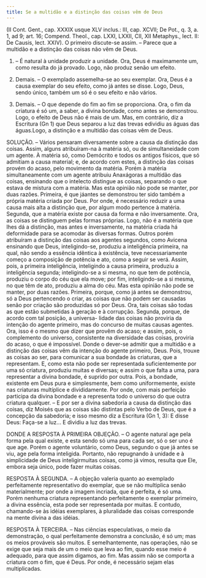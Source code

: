 ```yaml
---
title: Se a multidão e a distinção das coisas vêm de Deus
---
```


(II Cont. Gent., cap. XXXIX usque XLV inclus.: III, cap. XCVII; De Pot., q. 3, a. 1, ad 9; art. 16; Compend. Theol., cap. LXXI, LXXII, CII, XII Metaphys., lect. II: De Causis, lect. XXIV).
  O primeiro discute-se assim. – Parece que a multidão e a distinção das coisas não vêm de Deus.  

1. – É natural à unidade produzir a unidade. Ora, Deus é maximamente um, como resulta do já provado. Logo, não produz senão um efeito.  

2. Demais. – O exemplado assemelha-se ao seu exemplar. Ora, Deus é a causa exemplar do seu efeito, como já antes se disse. Logo, Deus, sendo único, também um só é o seu efeito e não vários.  

3. Demais. – O que depende do fim ao fim se proporciona. Ora, o fim da criatura é só um, a saber, a divina bondade, como antes se demonstrou. Logo, o efeito de Deus não é mais de um.  Mas, em contrário, diz a Escritura (Gn 1) que Deus separou a luz das trevas edividiu as águas das águas.Logo, a distinção e a multidão das coisas vêm de Deus.  

SOLUÇÃO. – Vários pensaram diversamente sobre a causa da distinção das coisas.  Assim, alguns atribuíram-na à matéria só, ou de simultaneidade com um agente. À matéria só, como Demócrito e todos os antigos físicos, que só admitiam a causa material; e, de acordo com estes, a distinção das coisas provém do acaso, pelo movimento da matéria. Porém à matéria simultaneamente com um agente atribuiu Anaxágoras a multidão das coisas, ensinando que o intelecto distingue as coisas, separando o que estava de mistura com a matéria. Mas esta opinião não pode se manter, por duas razões. Primeira, é que jáantes se demonstrou ter sido também a própria matéria criada por Deus. Por onde, é necessário reduzir a uma causa mais alta a distinção que, por algum modo pertence à matéria. Segunda, que a matéria existe por causa da forma e não inversamente. Ora, as coisas se distinguem pelas formas próprias. Logo, não é a matéria que lhes dá a distinção, mas antes e inversamente, na matéria criada há deformidade para se acomodar às diversas formas.  Outros porém atribuíram a distinção das coisas aos agentes segundos, como Avicena ensinando que Deus, inteligindo-se, produziu a inteligência primeira, na qual, não sendo a essência idêntica à existência, teve necessariamente começo a composição de potência e ato, como a seguir se verá. Assim, pois, a primeira inteligência, inteligindo a causa primeira, produziu a inteligência segunda; inteligindo-se a si mesma, no que tem de potência, produziu o corpo do céu que ela move; por fim, inteligindo-se a si mesma, no que têm de ato, produziu a alma do céu. Mas esta opinião não pode se manter, por duas razões. Primeira, porque, como já antes se demonstrou, só a Deus pertencendo o criar, as coisas que não podem ser causadas senão por criação são produzidas só por Deus. Ora, tais coisas são todas as que estão submetidas à geração e à corrupção. Segunda, porque, de acordo com tal posição, a universa- lidade das coisas não proviria da intenção do agente primeiro, mas do concurso de muitas causas agentes. Ora, isso é o mesmo que dizer que provêm do acaso; e assim, pois, o complemento do universo, consistente na diversidade das coisas, proviria do acaso, o que é impossível.  Donde o dever-se admitir que a multidão e a distinção das coisas vêm da intenção do agente primeiro, Deus. Pois, trouxe as coisas ao ser, para comunicar a sua bondade às criaturas, que a representam. E, como esta não pode ser representada suficientemente por uma só criatura, produziu muitas e diversas; e assim o que falta a uma, para representar a divina bondade, é suprido por outra. Pois, a bondade, existente em Deus pura e simplesmente, bem como uniformemente, existe nas criaturas multíplice e divididamente. Por onde, com mais perfeição participa da divina bondade e a representa todo o universo do que outra criatura qualquer. – E por ser a divina sabedoria a causa da distinção das coisas, diz Moisés que as coisas são distintas pelo Verbo de Deus, que é a concepção da sabedoria; e isso mesmo diz a Escritura (Gn 1, 3): E disse Deus: Faça-se a luz... E dividiu a luz das trevas.  

DONDE A RESPOSTA À PRIMEIRA OBJEÇÃO. – O agente natural age pela forma pela qual existe, e esta sendo só uma para cada ser, só o ser uno é que age. Porém o agente voluntário, como Deus, segundo o que já antes se viu, age pela forma inteligida. Portanto, não repugnando à unidade e à simplicidade de Deus inteligirmuitas coisas, como já vimos, resulta que Ele, embora seja único, pode fazer muitas coisas.  

RESPOSTA À SEGUNDA. – A objeção valeria quanto ao exemplado perfeitamente representativo do exemplar, que se não multiplica senão materialmente; por onde a imagem incriada, que é perfeita, é só uma. Porém nenhuma criatura representando perfeitamente o exemplar primeiro, a divina essência, esta pode ser representada por muitas. E contudo, chamando-se às idéias exemplares, à pluralidade das coisas corresponde na mente divina a das idéias.  

RESPOSTA À TERCEIRA. – Nas ciências especulativas, o meio da demonstração, o qual perfeitamente demonstra a conclusão, é só um; mas os meios prováveis são muitos. E semelhantemente, nas operações, não se exige que seja mais de um o meio que leva ao fim, quando esse meio é adequado, para que assim digamos, ao fim. Mas assim não se comporta a criatura com o fim, que é Deus. Por onde, é necessário sejam elas multiplicadas.